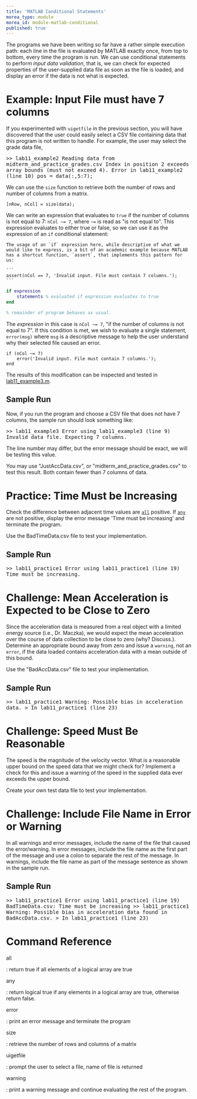 ```yaml
---
title: 'MATLAB Conditional Statements'
morea_type: module
morea_id: module-matlab-conditional
published: true
---
```

The programs we have been writing so far have a rather simple
execution path: each line in the file is evaluated by MATLAB exactly
once, from top to bottom, every time the program is run. We can use
conditional statements to perform *input data validation*, that is, we
can check for expected properties of the user-supplied data file as
soon as the file is loaded, and display an error if the data is not
what is expected.

# Example: Input File must have 7 columns

If you experimented with `uigetfile` in the previous section, you will
have discovered that the user could easily select a CSV file
containing data that this program is not written to handle. For
example, the user may select the grade data file,

<samp class="env-matlab">
>> lab11_example2
Reading data from midterm_and_practice_grades.csv
<span class="error-text">Index in position 2 exceeds array bounds (must not exceed 4).

</span>
<span class="error-text">Error in <span class="function-name">lab11_example2</span> (<span class="line-ref">line 10</span>)
pos = data(:,5:7);</span></samp>


We can use the `size` function to retrieve both the number of rows and number of columns from a matrix.

```
[nRow, nCol] = size(data);
```

We can write an expression that evaluates to `true` if the number of
columns is not equal to 7: `nCol ~= 7`, where `~=` is read as "is not
equal to". This expression evaluates to either true or false, so we
can use it as the expression of an `if` conditional statement:

~~~ aside A More Streamline Approach
The usage of an `if` expression here, while descriptive of what we would like to express, is a bit of an academic example because MATLAB has a shortcut function, `assert`, that implements this pattern for us:

```
assert(nCol == 7, 'Invalid input. File must contain 7 columns.');
```
~~~

``` matlab
if expression
    statements % evaluated if expression evaluates to true
end

% remainder of program behaves as usual.
```

The *expression* in this case is `nCol ~= 7`, "if the number of
columns is not equal to 7". If this condition is met, we wish to
evaluate a single statement, `error(msg)` where `msg` is a descriptive
message to help the user understand why their selected file caused an
error.

```
if (nCol ~= 7)
    error('Invalid input. File must contain 7 columns.');
end
```

The results of this modification can be inspected and tested in
[lab11_example3.m](lab11_example3.m).

## Sample Run

Now, if you run the program and choose a CSV file that does not have 7
columns, the sample run should look something like:

<samp class="env-matlab">
>> lab11_example3
<span class="error-text">Error using <span class="function-name">lab11_example3</span> (<span class="line-ref">line 9</span>)
Invalid data file. Expecting 7 columns.</span>
</samp>

The line number may differ, but the error message should be exact, we
will be testing this value.

You may use "JustAccData.csv", or "midterm_and_practice_grades.csv" to
test this result. Both contain fewer than 7 columns of data.

# Practice: Time Must be Increasing

Check the difference between adjacent time values are
[`all`](https://www.mathworks.com/help/matlab/ref/all.html)
positive. If
[`any`](https://www.mathworks.com/help/matlab/ref/any.html) are not
positive, display the error message 'Time must be increasing' and
terminate the program.

Use the BadTimeData.csv file to test your implementation.

## Sample Run

<samp class="env-matlab">
>> lab11_practice1
<span class="error-text">Error using <span class="function-name">lab11_practice1</span> (<span class="line-ref">line 19</span>)
Time must be increasing.</span>
</samp>

# Challenge: Mean Acceleration is Expected to be Close to Zero

Since the acceleration data is measured from a real object with a
limited energy source (i.e., Dr. Maczka), we would expect the mean
acceleration over the course of data collection to be close to zero
(why? Discuss.). Determine an appropriate bound away from zero and
issue a `warning`, not an `error`, if the data loaded contains
acceleration data with a mean outside of this bound.

Use the "BadAccData.csv" file to test your implementation.

## Sample Run

<samp class="env-matlab">
>> lab11_practice1
<span class="warning-text">Warning: Possible bias in acceleration data. 
> In <span class="function-name">lab11_practice1</span> (<span class="line-ref">line 23</span>)</span>

</samp>

# Challenge: Speed Must Be Reasonable

The speed is the magnitude of the velocity vector. What is a
reasonable upper bound on the speed data that we might check for?
Implement a check for this and issue a warning of the speed in the
supplied data ever exceeds the upper bound.

Create your own test data file to test your implementation.

# Challenge: Include File Name in Error or Warning

In all warnings and error messages, include the name of the file that
caused the error/warning. In error messages, include the file name as
the first part of the message and use a colon to separate the rest of
the message. In warnings, include the file name as part of the message
sentence as shown in the sample run.

## Sample Run

<samp class="env-matlab">
>> lab11_practice1
<span class="error-text">Error using <span class="function-name">lab11_practice1</span> (<span class="line-ref">line 19</span>)
BadTimeData.csv: Time must be increasing</span>

</samp>

<samp class="env-matlab">
>> lab11_practice1
<span class="warning-text">Warning: Possible bias in acceleration data found in BadAccData.csv. 
> In <span class="function-name">lab11_practice1</span> (<span class="line-ref">line 23</span>)</span>

</samp>

# Command Reference

all

: return true if all elements of a logical array are true

any

: return logical true if any elements in a logical array are true, otherwise return false.

error

: print an error message and terminate the program

size

: retrieve the number of rows and columns of a matrix

uigetfile

: prompt the user to select a file, name of file is returned

warning

: print a warning message and continue evaluating the rest of the program.


